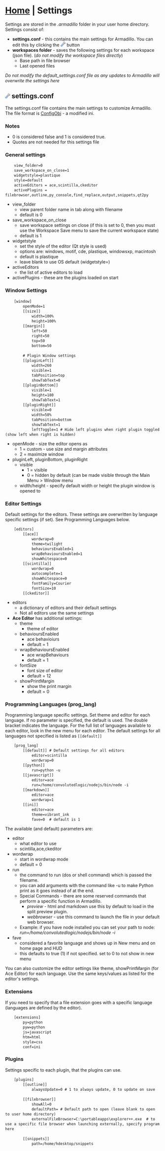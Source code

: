 <link rel="stylesheet" type="text/css" href="doc.css">

# [Home](home.md) | Settings

Settings are stored in the *.armadillo* folder in your user home directory.  Settings consist of:

- **settings.conf** - this contains the main settings for Armadillo. You can edit this by clicking the ![](../img/wrench.png) button
- **workspaces folder** - saves the following settings for each workspace (json file).  (*do not modify the workspace files directly*)
    - Base path in file browser
    - Last opened files

*Do not modify the default_settings.conf file as any updates to Armadillo will overwrite the settings here*

## ![](../img/wrench.png) settings.conf
The settings.conf file contains the main settings to customize Armadillo.  The file format is [ConfigObj](http://www.voidspace.org.uk/python/configobj.html)  - a modified ini.

### Notes
- 0 is considered false and 1 is considered true.
- Quotes are not needed for this settings file

### General settings
        view_folder=0
        save_workspace_on_close=1
        widgetstyle=plastique
        style=default
        activeEditors = ace,scintilla,ckeditor
        activePlugins = filebrowser,outline,py_console,find_replace,output,snippets,qt2py

- view_folder
    - view parent folder name in tab along with filename
    - default is 0
- save_workspace_on_close
    - save workspace settings on close (if this is set to 0, then you must use the Workspace Save menu to save the current workspace state)
    - default is 1
- widgetstyle
    - set the style of the editor (Qt style is used)
    - options are: windows, motif, cde, plastique, windowsxp, macintosh
    - default is plastique
    - leave blank to use OS default (widgetstyle=)
- activeEditors
    - the list of active editors to load
- activePlugins - these are the plugins loaded on start

### Window Settings
        [window]
            openMode=1
            [[size]]
                width=100%
                height=100%
            [[margin]]
                left=50
                right=50
                top=50
                bottom=50 
            
            # Plugin Window settings
            [[pluginLeft]]
                width=260
                visible=1
                tabPosition=top
                showTabText=0
            [[pluginBottom]]
                visible=1
                height=180
                showTabText=1
            [[pluginRight]]
                visible=0
                width=50%
                tabPosition=bottom
                showTabText=1
                leftToggle=1 # Hide left plugins when right plugin toggled (show left when right is hidden)

- openMode - size the editor opens as
    - 1 = custom - use size and margin attributes
    - 2 = maximize window
- pluginLeft, pluginBottom, pluginRight
    - visible 
        - 1 = visible
        - 0 = hidden by default (can be made visible through the Main Menu > Window menu
    - width/height - specify default width or height the plugin window is opened to

### Editor Settings
Default settings for the editors. These settings are overwritten by language specific settings (if set).  See Programming Languages below.

        [editors]
            [[ace]]
                wordwrap=0
                theme=twilight
                behavioursEnabled=1
                wrapBehavioursEnabled=1
                showWhitespace=0
            [[scintilla]]
                wordwrap=0
                autocomplete=1
                showWhitespace=0
                fontFamily=Courier
                fontSize=10
            [[ckeditor]]

- editors
    - a dictionary of editors and their default settings
    - Not all editors use the same settings
- **Ace Editor** has additional settings:
    - theme
        - theme of editor
    - behavioursEnabled
        - ace behavioiurs
        - default = 1
    - wrapBehavioursEnabled
        - ace wrapBehaviours
        - default = 1
    - fontSize
        - font size of editor
        - default = 12
    - showPrintMargin
        - show the print margin
        - default = 0


### Programming Languages (prog_lang)
Programming language specific settings. Set theme and editor for each language. If no parameter is specified, the default is used.  The double bracket indicates the language.  For the full list of languages available to each editor, look in the new menu for each editor.  The default settings for all languages not specified is listed as `[[default]]`

        [prog_lang]
            [[default]] # Default settings for all editors
                editor=scintilla
                wordwrap=0
            [[python]]
                run=python -u
            [[javascript]]
                editor=ace
                run=/home/convolutedlogic/nodejs/bin/node -i
            [[markdown]]
                editor=ace
                wordwrap=1
            [[ini]]
                editor=ace
                theme=vibrant_ink
                fave=0  # default is 1

The available (and default) parameters are:

- editor
    - what editor to use
    - scintilla,ace,ckeditor
- wordwrap
    - start in wordwrap mode
    - default = 0
- run
    - the command to run (dos or shell command) which is passed the filename.
    - you can add arguments with the command like -u to make Python print as it goes instead of at the end.
    - Special Commands - there are some reserved commands that perform a specific function in Armadillo.
        - *preview* - html and markdown use this by default to load in the split preview plugin.
        - *webbrowser* - use this command to launch the file in your default web browser.
    - Example: if you have node installed you can set your path to node:
            *run=/home/convolutedlogic/nodejs/bin/node -i*
- fave
    - considered a favorite language and shows up in New menu and on home page and HUD
    - this defaults to true (1) if not specified. set to 0 to not show in new menu

You can also customize the editor settings like theme, showPrintMargin (for Ace Editor) for each language. Use the same keys/values as listed for the editor's settings.


### Extensions
If you need to specify that a file extension goes with a specific language (languages are defined by the editor).

        [extensions]
            py=python
            pyw=python
            js=javascript
            htm=html
            style=css
            conf=ini

### Plugins
Settings specific to each plugin, that the plugins can use.

        [plugins]
            [[outline]]
                alwaysUpdate=0 # 1 to always update, 0 to update on save
        
            [[filebrowser]]
                showAll=0
                defaultPath= # Default path to open (leave blank to open to user home directory)
                externalFileBrowser=C:\portableapps\explorer++.exe  # to use a specific file browser when launching externally, specify program here
                
            [[snippets]]
                path=/home/hdesktop/snippets
